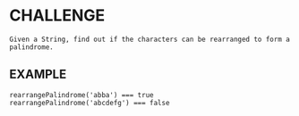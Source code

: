 # CHALLENGE

    Given a String, find out if the characters can be rearranged to form a palindrome.

## EXAMPLE

    rearrangePalindrome('abba') === true
    rearrangePalindrome('abcdefg') === false
